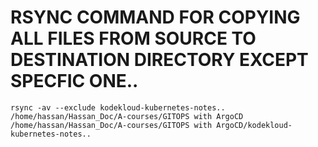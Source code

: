 # RSYNC COMMAND FOR COPYING ALL FILES FROM SOURCE TO DESTINATION DIRECTORY EXCEPT SPECFIC ONE..
    
    rsync -av --exclude kodekloud-kubernetes-notes.. /home/hassan/Hassan_Doc/A-courses/GITOPS with ArgoCD /home/hassan/Hassan_Doc/A-courses/GITOPS with ArgoCD/kodekloud-kubernetes-notes..
